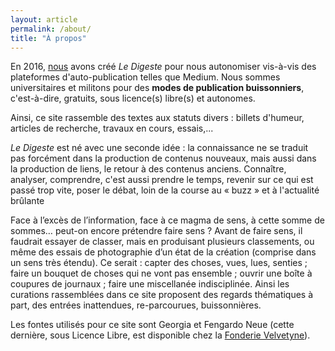 ```yaml
---
layout: article
permalink: /about/
title: "À propos" 
---
```


<div>
<p>En 2016, <a href="/auteures">nous</a> avons créé <em>Le Digeste</em> pour nous autonomiser vis-à-vis des plateformes d'auto-publication telles que Medium. Nous sommes universitaires et militons pour des <strong>modes de publication buissonniers</strong>, c'est-à-dire, gratuits, sous licence(s) libre(s) et autonomes.</p>

<p>Ainsi, ce site rassemble des textes aux statuts divers : billets d'humeur, articles de recherche, travaux en cours, essais,...</p>

<p><em>Le Digeste</em> est né avec une seconde idée : la connaissance ne se traduit pas forcément dans la production de contenus nouveaux, mais aussi dans la production de liens, le retour à des contenus anciens. Connaître, analyser, comprendre, c'est aussi prendre le temps, revenir sur ce qui est passé trop vite, poser le débat, loin de la course au &laquo; buzz &raquo; et à l'actualité brûlante</p>

<p>Face à l’excès de l’information, face à ce magma de sens, à cette somme de sommes… peut-on encore prétendre faire sens ? Avant de faire sens, il faudrait essayer de classer, mais en produisant plusieurs classements, ou même des essais de photographie d’un état de la création (comprise dans un sens très étendu). Ce serait : capter des choses, vues, lues, senties ; faire un bouquet de choses qui ne vont pas ensemble ; ouvrir une boîte à coupures de journaux ; faire une miscellanée indisciplinée. Ainsi les curations rassemblées dans ce site proposent des regards thématiques à part, des entrées inattendues, re-parcourues, buissonnières.</p>
</div><!-- /.tiles -->


<aside>Les fontes utilisés pour ce site sont Georgia et Fengardo Neue (cette dernière, sous Licence Libre, est disponible chez la <a href="https://www.velvetyne.fr/">Fonderie Velvetyne</a>).
</aside>
